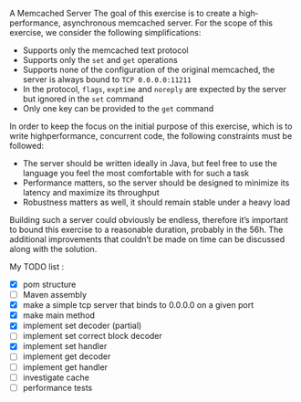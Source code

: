 A Memcached Server
The goal of this exercise is to create a high­performance, asynchronous memcached server. 
For the scope of this exercise, we consider the following simplifications:

* Supports only the memcached text protocol
* Supports only the `set` and `get` operations
* Supports none of the configuration of the original memcached, the server is always bound 
  to `TCP 0.0.0.0:11211`
* In the protocol, `flags`, `exptime` and `noreply` are expected by the server but ignored 
  in the `set` command
* Only one key can be provided to the `get` command

In order to keep the focus on the initial purpose of this exercise, which is to write 
high­performance, concurrent code, the following constraints must be followed:

* The server should be written ideally in Java, but feel free to use the language you feel 
  the most comfortable with for such a task
* Performance matters, so the server should be designed to minimize its latency and maximize 
  its throughput
* Robustness matters as well, it should remain stable under a heavy load

Building such a server could obviously be endless, therefore it’s important to bound this 
exercise to a reasonable duration, probably in the 5­6h. The additional improvements that 
couldn’t be made on time can be discussed along with the solution.




My TODO list : 


* [x] pom structure  
* [ ] Maven assembly
* [x] make a simple tcp server that binds to 0.0.0.0 on a given port
* [x] make main method
* [x] implement set decoder (partial)
* [ ] implement set correct block decoder
* [x] implement set handler
* [ ] implement get decoder
* [ ] implement get handler
* [ ] investigate cache
* [ ] performance tests 
